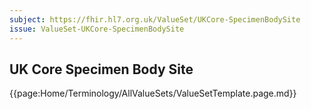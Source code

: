 ```yaml
---
subject: https://fhir.hl7.org.uk/ValueSet/UKCore-SpecimenBodySite
issue: ValueSet-UKCore-SpecimenBodySite
---
```

## UK Core Specimen Body Site

{{page:Home/Terminology/AllValueSets/ValueSetTemplate.page.md}}